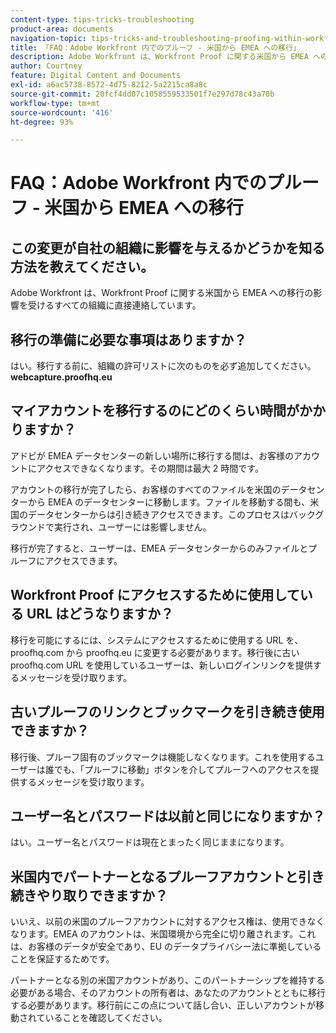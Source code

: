 ```yaml
---
content-type: tips-tricks-troubleshooting
product-area: documents
navigation-topic: tips-tricks-and-troubleshooting-proofing-within-workfront
title: 「FAQ：Adobe Workfront 内でのプルーフ - 米国から EMEA への移行」
description: Adobe Workfront は、Workfront Proof に関する米国から EMEA への移行の影響を受けるすべての組織に直接連絡しています。
author: Courtney
feature: Digital Content and Documents
exl-id: a6ac5738-8572-4d75-8212-5a2215ca8a8c
source-git-commit: 20fcf4dd07c1058559533501f7e297d78c43a70b
workflow-type: tm+mt
source-wordcount: '416'
ht-degree: 93%

---
```


# FAQ：Adobe Workfront 内でのプルーフ - 米国から EMEA への移行

## この変更が自社の組織に影響を与えるかどうかを知る方法を教えてください。

Adobe Workfront は、Workfront Proof に関する米国から EMEA への移行の影響を受けるすべての組織に直接連絡しています。

## 移行の準備に必要な事項はありますか？

はい。移行する前に、組織の許可リストに次のものを必ず追加してください。\
**webcapture.proofhq.eu**

## マイアカウントを移行するのにどのくらい時間がかかりますか？

アドビが EMEA データセンターの新しい場所に移行する間は、お客様のアカウントにアクセスできなくなります。その期間は最大 2 時間です。

アカウントの移行が完了したら、お客様のすべてのファイルを米国のデータセンターから EMEA のデータセンターに移動します。ファイルを移動する間も、米国のデータセンターからは引き続きアクセスできます。このプロセスはバックグラウンドで実行され、ユーザーには影響しません。

移行が完了すると、ユーザーは、EMEA データセンターからのみファイルとプルーフにアクセスできます。 

## Workfront Proof にアクセスするために使用している URL はどうなりますか？

移行を可能にするには、システムにアクセスするために使用する URL を、proofhq.com から proofhq.eu に変更する必要があります。移行後に古い proofhq.com URL を使用しているユーザーは、新しいログインリンクを提供するメッセージを受け取ります。

## 古いプルーフのリンクとブックマークを引き続き使用できますか？

移行後、プルーフ固有のブックマークは機能しなくなります。これを使用するユーザーは誰でも、「プルーフに移動」ボタンを介してプルーフへのアクセスを提供するメッセージを受け取ります。

## ユーザー名とパスワードは以前と同じになりますか？

はい。ユーザー名とパスワードは現在とまったく同じままになります。

## 米国内でパートナーとなるプルーフアカウントと引き続きやり取りできますか？

いいえ、以前の米国のプルーフアカウントに対するアクセス権は、使用できなくなります。EMEA のアカウントは、米国環境から完全に切り離されます。これは、お客様のデータが安全であり、EU のデータプライバシー法に準拠していることを保証するためです。

パートナーとなる別の米国アカウントがあり、このパートナーシップを維持する必要がある場合、そのアカウントの所有者は、あなたのアカウントとともに移行する必要があります。移行前にこの点について話し合い、正しいアカウントが移動されていることを確認してください。
